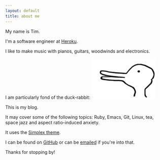```yaml
---
layout: default
title: about me
---
```


My name is Tim.

I'm a software engineer at [Heroku](https://www.heroku.com).

I like to make music with pianos, guitars, woodwinds and electronics.

I am particularly fond of the duck-rabbit:
<img src="/assets/duck-rabbit.gif" class="img-responsive" alt="Wittgenstein's duck-rabbit" style="height: 40%; width: 40%">

This is my blog.

It may cover some of the following topics: Ruby, Emacs, Git, Linux,
tea, space jazz and aspect ratio-induced anxiety.

It uses the [Simplex theme](https://bootswatch.com/simplex).

I can be found on [GitHub] or can be [emailed] if you're into that.

Thanks for stopping by!

[GitHub]: https://github.com/imtayadeway
[emailed]: mailto:hello@timjwade.com
